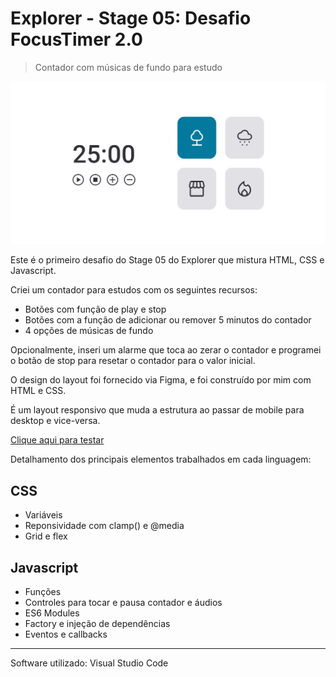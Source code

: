 # Explorer - Stage 05: Desafio FocusTimer 2.0

> Contador com músicas de fundo para estudo

![preview](./.github/stage05-focustimer.png)

Este é o primeiro desafio do Stage 05 do Explorer que mistura HTML, CSS e Javascript.

Criei um contador para estudos com os seguintes recursos:

- Botões com função de play e stop
- Botões com a função de adicionar ou remover 5 minutos do contador
- 4 opções de músicas de fundo

Opcionalmente, inseri um alarme que toca ao zerar o contador e programei o botão de stop para resetar o contador para o valor inicial.

O design do layout foi fornecido via Figma, e foi construído por mim com HTML e CSS.

É um layout responsivo que muda a estrutura ao passar de mobile para desktop e vice-versa.

[Clique aqui para testar](https://jessicaranft.github.io/explorer-Stage05-FocusTimer/)

Detalhamento dos principais elementos trabalhados em cada linguagem:

## CSS

- Variáveis
- Reponsividade com clamp() e @media
- Grid e flex

## Javascript

- Funções
- Controles para tocar e pausa contador e áudios
- ES6 Modules
- Factory e injeção de dependências
- Eventos e callbacks

---

Software utilizado: Visual Studio Code
